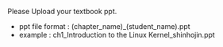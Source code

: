 Please Upload your textbook ppt.
  - ppt file format : (chapter_name)_(student_name).ppt
  - example : ch1_Introduction to the Linux Kernel_shinhojin.ppt
